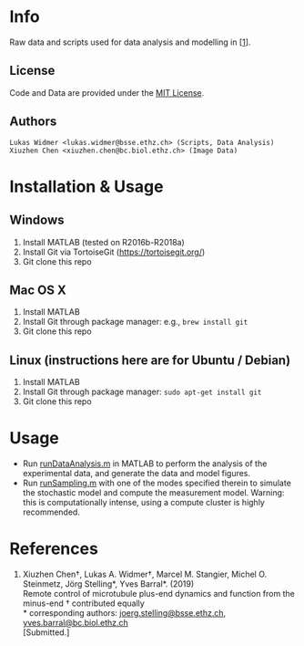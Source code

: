 Info
=====
Raw data and scripts used for data analysis and modelling in [[1]].

License
-------
Code and Data are provided under the [MIT License](LICENSE).

Authors
-------

    Lukas Widmer <lukas.widmer@bsse.ethz.ch> (Scripts, Data Analysis)
    Xiuzhen Chen <xiuzhen.chen@bc.biol.ethz.ch> (Image Data)


Installation & Usage
====================

Windows
-------
1. Install MATLAB (tested on R2016b-R2018a)
2. Install Git via TortoiseGit (https://tortoisegit.org/)
3. Git clone this repo

Mac OS X
--------
1. Install MATLAB
2. Install Git through package manager: e.g., `brew install git`
3. Git clone this repo

Linux (instructions here are for Ubuntu / Debian)
-------------------------------------------------
1. Install MATLAB
2. Install Git through package manager: `sudo apt-get install git`
3. Git clone this repo

Usage
=====
* Run [runDataAnalysis.m](src/runDataAnalysis.m) in MATLAB to perform the analysis of the experimental data, and generate the data and model figures.
* Run [runSampling.m](src/modelFitting/runSampling.m) with one of the modes specified therein to simulate the stochastic model and compute the measurement model. Warning: this is computationally intense, using a compute cluster is highly recommended.

References
==========
[1]: http://google.com
1. Xiuzhen Chen†, Lukas A. Widmer†, Marcel M. Stangier, Michel O. Steinmetz, Jörg Stelling*, Yves Barral*. (2019)  
Remote control of microtubule plus-end dynamics and function from the minus-end
† contributed equally  
\* corresponding authors: <joerg.stelling@bsse.ethz.ch>, <yves.barral@bc.biol.ethz.ch>  
[Submitted.]